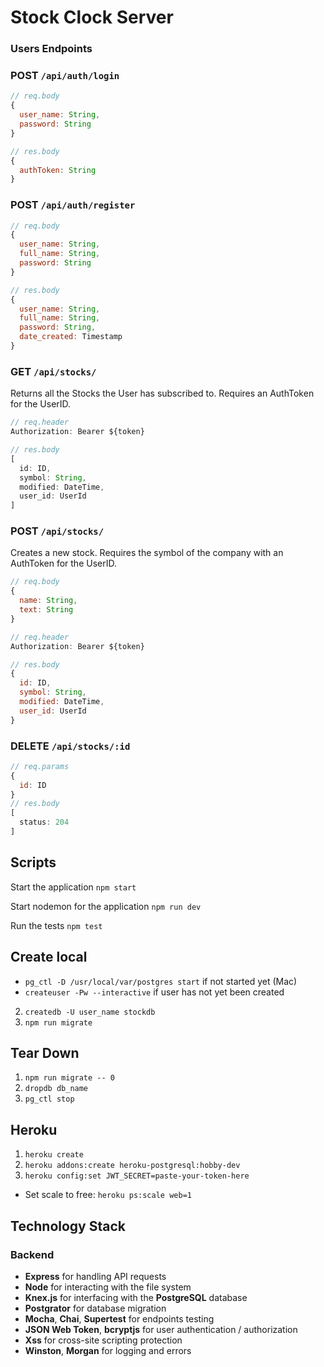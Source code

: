 # Stock Clock Server

### Users Endpoints

### POST `/api/auth/login`

```js
// req.body
{
  user_name: String,
  password: String
}

// res.body
{
  authToken: String
}
```

### POST `/api/auth/register`

```js
// req.body
{
  user_name: String,
  full_name: String,
  password: String
}

// res.body
{
  user_name: String,
  full_name: String,
  password: String,
  date_created: Timestamp
}
```

### GET `/api/stocks/`

Returns all the Stocks the User has subscribed to. Requires an AuthToken for the UserID.

```js
// req.header
Authorization: Bearer ${token}

// res.body
[
  id: ID,
  symbol: String,
  modified: DateTime,
  user_id: UserId
]
```

### POST `/api/stocks/`

Creates a new stock. Requires the symbol of the company with an AuthToken for the UserID.

```js
// req.body
{
  name: String,
  text: String
}

// req.header
Authorization: Bearer ${token}

// res.body
{
  id: ID,
  symbol: String,
  modified: DateTime,
  user_id: UserId
}
```

### DELETE `/api/stocks/:id`

```js
// req.params
{
  id: ID
}
// res.body
[
  status: 204
]
```


## Scripts

Start the application `npm start`

Start nodemon for the application `npm run dev`

Run the tests `npm test`

## Create local

- `pg_ctl -D /usr/local/var/postgres start` if not started yet (Mac)
- `createuser -Pw --interactive` if user has not yet been created
2. `createdb -U user_name stockdb`
3. `npm run migrate`


## Tear Down

1. `npm run migrate -- 0`
2. `dropdb db_name`
3. `pg_ctl stop`

## Heroku

1. `heroku create`
2. `heroku addons:create heroku-postgresql:hobby-dev`
3. `heroku config:set JWT_SECRET=paste-your-token-here`
- Set scale to free: `heroku ps:scale web=1`

## Technology Stack

### Backend

- **Express** for handling API requests
- **Node** for interacting with the file system
- **Knex.js** for interfacing with the **PostgreSQL** database
- **Postgrator** for database migration
- **Mocha**, **Chai**, **Supertest** for endpoints testing
- **JSON Web Token**, **bcryptjs** for user authentication / authorization
- **Xss** for cross-site scripting protection
- **Winston**, **Morgan** for logging and errors